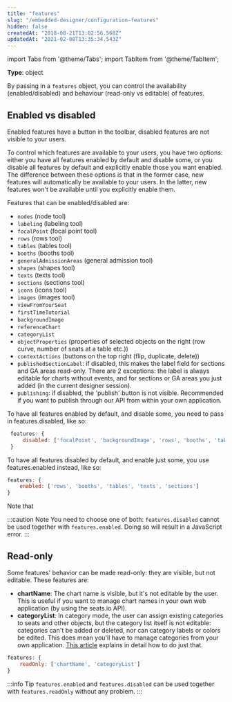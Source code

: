 ```yaml
---
title: "features"
slug: "/embedded-designer/configuration-features"
hidden: false
createdAt: "2018-08-21T13:02:56.568Z"
updatedAt: "2021-02-08T13:35:34.543Z"
---
```


import Tabs from '@theme/Tabs';
import TabItem from '@theme/TabItem';

**Type**: object  

By passing in a `features` object, you can control the availability (enabled/disabled) and behaviour (read-only vs editable) of features.

## Enabled vs disabled

Enabled features have a button in the toolbar, disabled features are not visible to your users. 

To control which features are available to your users, you have two options: either you have all features enabled by default and disable some, or you disable all features by default and explicitly enable those you want enabled. The difference between these options is that in the former case, new features will automatically be available to your users. In the latter, new features won't be available until you explicitly enable them.

Features that can be enabled/disabled are: 

* `nodes` (node tool)
* `labeling` (labeling tool)
* `focalPoint` (focal point tool)
* `rows` (rows tool)
* `tables` (tables tool)
* `booths` (booths tool)
* `generalAdmissionAreas` (general admission tool)
* `shapes` (shapes tool)
* `texts` (texts tool)
* `sections` (sections tool)
* `icons` (icons tool)
* `images` (images tool)
* `viewFromYourSeat`
* `firstTimeTutorial`
* `backgroundImage`
* `referenceChart`
* `categoryList`
* `objectProperties` (properties of selected objects on the right (row curve, number of seats at a table etc.))
* `contextActions` (buttons on the top right (flip, duplicate, delete))
* `publishedSectionLabel`: if disabled, this makes the label field for sections and GA areas read-only. There are 2 exceptions: the label is always editable for charts without events, and for sections or GA areas you just added (in the current designer session).
* `publishing`: if disabled, the 'publish' button is not visible. Recommended if you want to publish through our API from within your own application.
    
To have all features enabled by default, and disable some, you need to pass in features.disabled, like so:

```javascript
 features: {
     disabled: ['focalPoint', 'backgroundImage', 'rows', 'booths', 'tables']
 }
```

To have all features disabled by default, and enable just some, you use features.enabled instead, like so: 

```javascript
features: {
    enabled: ['rows', 'booths', 'tables', 'texts', 'sections']
}
```

Note that 


:::caution Note
You need to choose one of both: `features.disabled` cannot be used together with `features.enabled`. Doing so will result in a JavaScript error.
:::



## Read-only

Some features' behavior can be made read-only: they are visible, but not editable. These features are:
 
* **chartName**: The chart name is visible, but it's not editable by the user. This is useful if you want to manage chart names in your own web application (by using the seats.io API).
* **categoryList**: In category mode, the user can assign existing categories to seats and other objects, but the category list itself is not editable: categories can't be added or deleted, nor can category labels or colors be edited. This does mean you'll have to manage categories from your own application. [This article](http://support.seats.io/en/articles/2107508-manage-categories-from-your-app) explains in detail how to do just that.  

```javascript
features: {
    readOnly: ['chartName', 'categoryList']
}
```



:::info Tip
`features.enabled` and `features.disabled` can be used together with `features.readOnly` without any problem.
:::

